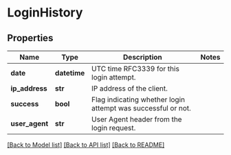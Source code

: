 # LoginHistory

## Properties
Name | Type | Description | Notes
------------ | ------------- | ------------- | -------------
**date** | **datetime** | UTC time RFC3339 for this login attempt. | 
**ip_address** | **str** | IP address of the client. | 
**success** | **bool** | Flag indicating whether login attempt was successful or not. | 
**user_agent** | **str** | User Agent header from the login request. | 

[[Back to Model list]](../README.md#documentation-for-models) [[Back to API list]](../README.md#documentation-for-api-endpoints) [[Back to README]](../README.md)


